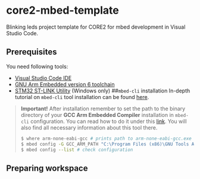 # core2-mbed-template
Blinking leds project template for CORE2 for mbed development in Visual Studio Code.

## Prerequisites
You need following tools:
* [Visual Studio Code IDE](https://code.visualstudio.com/)
* [GNU Arm Embedded version 6 toolchain](https://developer.arm.com/open-source/gnu-toolchain/gnu-rm/downloads)
* [STM32 ST-LINK Utility](https://www.st.com/en/development-tools/stsw-link004.html) (Windows only)
##`mbed-cli` installation
In-depth tutorial on `mbed-cli` tool installation can be found [here](https://os.mbed.com/docs/v5.10/tools/installation-and-setup.html). 

> **Important!**
> After installation remember to set the path to the binary directory of your **GCC Arm Embedded Compiler** installation in `mbed-cli` configuration. You can read how to do it under this [link](https://os.mbed.com/docs/v5.10/tools/configuring-mbed-cli.html#through-mbed-cli-configuration).  You will also find all necessary information about this tool there.
>```bash
>$ where arm-none-eabi-gcc # prints path to arm-none-eabi-gcc.exe if in PATH
>$ mbed config -G GCC_ARM_PATH "C:\Program Files (x86)\GNU Tools ARM Embedded\6 2017-q2-update\bin\arm-none-eabi-gcc.exe" # configure path for mbed-cli
>$ mbed config --list # check configuration
>```

## Preparing workspace